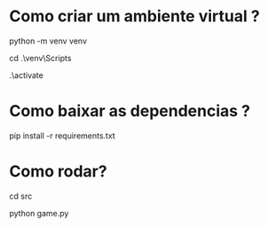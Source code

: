 # Como criar um ambiente virtual ?

python -m venv venv 

cd .\venv\Scripts

.\activate

# Como baixar as dependencias ?

pip install -r requirements.txt  

# Como rodar?

cd src

python game.py